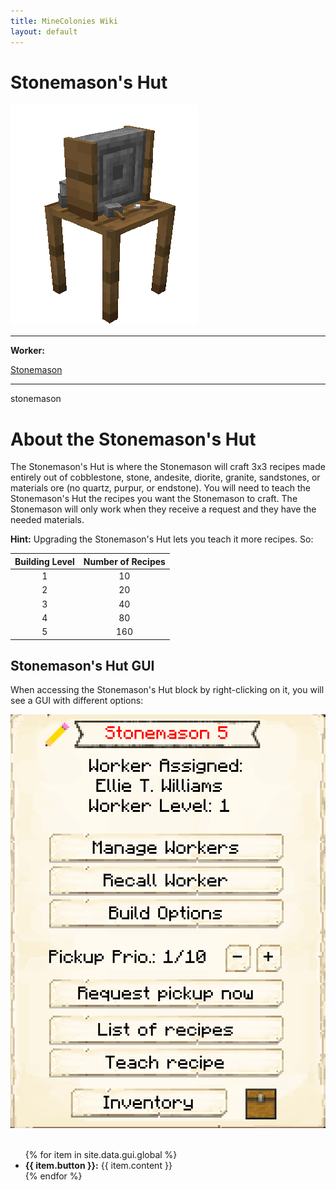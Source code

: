 ```yaml
---
title: MineColonies Wiki
layout: default
---
```

# Stonemason's Hut

<div class="infobox box text-center">
    <img src="../../assets/images/buildings/stonemason.png" alt="Stonemason's Hut" />
    <hr />
    <div class="row section-text text-left">
        <div class="col">
        <p><strong>Worker:</strong></p>
        </div>
        <div class="col">
        <p><a href="../workers/stonemason">Stonemason</a></p>
        </div>
    </div>
    <hr />
    <recipe>stonemason</recipe>
</div>

# About the Stonemason's Hut

The Stonemason's Hut is where the Stonemason will craft 3x3 recipes made entirely out of cobblestone, stone, andesite, diorite, granite, sandstones, or materials ore (no quartz, purpur, or endstone). You will need to teach the Stonemason's Hut the recipes you want the Stonemason to craft. The Stonemason will only work when they receive a request and they have the needed materials.

**Hint:** Upgrading the Stonemason's Hut lets you teach it more recipes. So:


| Building Level | Number of Recipes |
| :-----: | :-----: |
| 1 | 10 | 
| 2 | 20 |
| 3 | 40 |
| 4 | 80 | 
| 5 | 160 | 


## Stonemason's Hut GUI

When accessing the Stonemason's Hut block by right-clicking on it, you will see a GUI with different options:  

<div class="row">
  <div class="col-sm-12 col-md">
    <img src="../../assets/images/gui/stonemasongui.png" class="img-fluid mx-auto" alt="Stonemason GUI">
  </div>
  <div class="col-sm-12 col-md">
    <br>
    <ul>
      {% for item in site.data.gui.global %}
        <li><strong>{{ item.button }}:</strong> {{ item.content }}</li>
      {% endfor %}
    </ul>
  </div>
</div>  
  
  <br>
  
